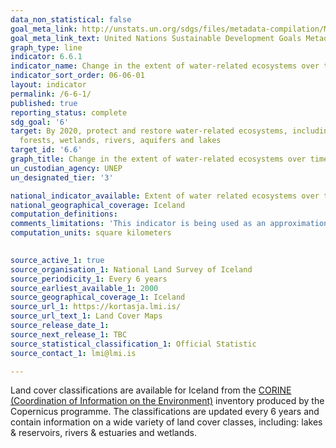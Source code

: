 ```yaml
---
data_non_statistical: false
goal_meta_link: http://unstats.un.org/sdgs/files/metadata-compilation/Metadata-Goal-6.pdf
goal_meta_link_text: United Nations Sustainable Development Goals Metadata (pdf 428kB)
graph_type: line
indicator: 6.6.1
indicator_name: Change in the extent of water-related ecosystems over time
indicator_sort_order: 06-06-01
layout: indicator
permalink: /6-6-1/
published: true
reporting_status: complete
sdg_goal: '6'
target: By 2020, protect and restore water-related ecosystems, including mountains,
  forests, wetlands, rivers, aquifers and lakes
target_id: '6.6'
graph_title: Change in the extent of water-related ecosystems over time
un_custodian_agency: UNEP
un_designated_tier: '3'

national_indicator_available: Extent of water related ecosystems over time
national_geographical_coverage: Iceland
computation_definitions: 
comments_limitations: 'This indicator is being used as an approximation of the UN SDG Indicator. Where possible, we will work to identify or develop Icelandic data to meet the global indicator specification. This indicator has been identified in collaboration with topic experts.'
computation_units: square kilometers

  
source_active_1: true
source_organisation_1: National Land Survey of Iceland
source_periodicity_1: Every 6 years
source_earliest_available_1: 2000
source_geographical_coverage_1: Iceland
source_url_1: https://kortasja.lmi.is/
source_url_text_1: Land Cover Maps
source_release_date_1: 
source_next_release_1: TBC
source_statistical_classification_1: Official Statistic 
source_contact_1: lmi@lmi.is

---
```


Land cover classifications are available for Iceland from the [CORINE (Coordination of Information on the Environment)](https://land.copernicus.eu/pan-european/corine-land-cover) inventory produced by the Copernicus programme. The classifications are updated every 6 years and contain information on a wide variety of land cover classes, including: lakes & reservoirs, rivers & estuaries and wetlands. 
